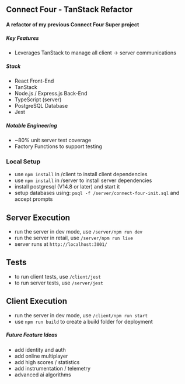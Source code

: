 ## Connect Four - TanStack Refactor
#### A refactor of my previous Connect Four Super project
##### Key Features
- Leverages TanStack to manage all client -> server communications

##### Stack
- React Front-End
- TanStack
- Node.js / Express.js Back-End
- TypeScript (server)
- PostgreSQL Database
- Jest

##### Notable Engineering
- ~80% unit server test coverage
- Factory Functions to support testing

### Local Setup
- use `npm install` in /client to install client dependencies
- use `npm install` in /server to install server dependencies
- install postgresql (V14.8 or later) and start it
- setup databases using: `psql -f /server/connect-four-init.sql` and accept prompts

## Server Execution
- run the server in dev mode, use `/server/npm run dev`
- run the server in retail, use `/server/npm run live`
- server runs at `http://localhost:3001/`

## Tests
- to run client tests, use `/client/jest`
- to run server tests, use `/server/jest`

## Client Execution
- run the server in dev mode, use `/client/npm run start`
- use `npm run build` to create a build folder for deployment

##### Future Feature Ideas
- add identity and auth
- add online multiplayer
- add high scores / statistics
- add instrumentation / telemetry
- advanced ai algorithms
